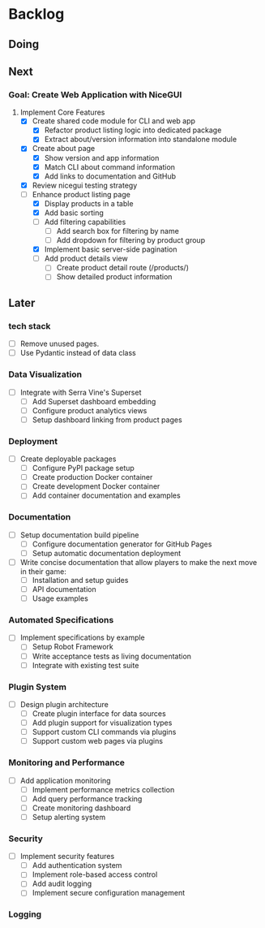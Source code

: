 # Backlog

## Doing

## Next

### Goal: Create Web Application with NiceGUI

1. Implement Core Features
   - [x] Create shared code module for CLI and web app
     - [x] Refactor product listing logic into dedicated package
     - [x] Extract about/version information into standalone module
   - [x] Create about page
     - [x] Show version and app information
     - [x] Match CLI about command information
     - [x] Add links to documentation and GitHub
   - [x] Review nicegui testing strategy
   - [ ] Enhance product listing page
     - [x] Display products in a table
     - [x] Add basic sorting
     - [ ] Add filtering capabilities
       - [ ] Add search box for filtering by name
       - [ ] Add dropdown for filtering by product group
     - [x] Implement basic server-side pagination
     - [ ] Add product details view
       - [ ] Create product detail route (/products/<id>)
       - [ ] Show detailed product information

## Later

### tech stack

- [ ] Remove unused pages.
- [ ] Use Pydantic instead of data class

### Data Visualization

- [ ] Integrate with Serra Vine's Superset
  - [ ] Add Superset dashboard embedding
  - [ ] Configure product analytics views
  - [ ] Setup dashboard linking from product pages

### Deployment

- [ ] Create deployable packages
  - [ ] Configure PyPI package setup
  - [ ] Create production Docker container
  - [ ] Create development Docker container
  - [ ] Add container documentation and examples

### Documentation

- [ ] Setup documentation build pipeline
  - [ ] Configure documentation generator for GitHub Pages
  - [ ] Setup automatic documentation deployment
- [ ] Write concise documentation that allow players to make the next move in their game:
  - [ ] Installation and setup guides
  - [ ] API documentation
  - [ ] Usage examples

### Automated Specifications

- [ ] Implement specifications by example
  - [ ] Setup Robot Framework
  - [ ] Write acceptance tests as living documentation
  - [ ] Integrate with existing test suite

### Plugin System

- [ ] Design plugin architecture
  - [ ] Create plugin interface for data sources
  - [ ] Add plugin support for visualization types
  - [ ] Support custom CLI commands via plugins
  - [ ] Support custom web pages via plugins

### Monitoring and Performance

- [ ] Add application monitoring
  - [ ] Implement performance metrics collection
  - [ ] Add query performance tracking
  - [ ] Create monitoring dashboard
  - [ ] Setup alerting system

### Security

- [ ] Implement security features
  - [ ] Add authentication system
  - [ ] Implement role-based access control
  - [ ] Add audit logging
  - [ ] Implement secure configuration management

### Logging
